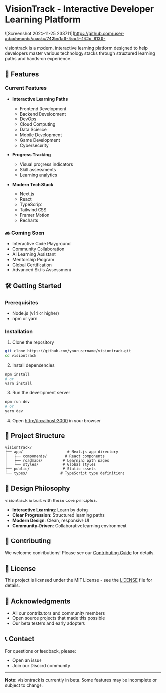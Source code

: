 # VisionTrack - Interactive Developer Learning Platform

![Screenshot 2024-11-25 233711](https://github.com/user-attachments/assets/742be1a6-4ec4-442d-8139-

visiontrack is a modern, interactive learning platform designed to help developers master various technology stacks through structured learning paths and hands-on experience.

## 🚀 Features

### Current Features
- **Interactive Learning Paths**
  - Frontend Development
  - Backend Development
  - DevOps
  - Cloud Computing
  - Data Science
  - Mobile Development
  - Game Development
  - Cybersecurity

- **Progress Tracking**
  - Visual progress indicators
  - Skill assessments
  - Learning analytics

- **Modern Tech Stack**
  - Next.js
  - React
  - TypeScript
  - Tailwind CSS
  - Framer Motion
  - Recharts

### 🔜 Coming Soon
- Interactive Code Playground
- Community Collaboration
- AI Learning Assistant
- Mentorship Program
- Global Certification
- Advanced Skills Assessment

## 🛠️ Getting Started

### Prerequisites
- Node.js (v14 or higher)
- npm or yarn

### Installation

1. Clone the repository
```bash
git clone https://github.com/yourusername/visiontrack.git
cd visiontrack
```

2. Install dependencies
```bash
npm install
# or
yarn install
```

3. Run the development server
```bash
npm run dev
# or
yarn dev
```

4. Open [http://localhost:3000](http://localhost:3000) in your browser

## 🎯 Project Structure

```
visiontrack/
├── app/                    # Next.js app directory
│   ├── components/        # React components
│   ├── roadmaps/         # Learning path pages
│   └── styles/           # Global styles
├── public/               # Static assets
└── types/               # TypeScript type definitions
```

## 🎨 Design Philosophy

visiontrack is built with these core principles:
- **Interactive Learning**: Learn by doing
- **Clear Progression**: Structured learning paths
- **Modern Design**: Clean, responsive UI
- **Community-Driven**: Collaborative learning environment

## 🤝 Contributing

We welcome contributions! Please see our [Contributing Guide](CONTRIBUTING.md) for details.

## 📝 License

This project is licensed under the MIT License - see the [LICENSE](LICENSE) file for details.

## 🙏 Acknowledgments

- All our contributors and community members
- Open source projects that made this possible
- Our beta testers and early adopters

## 📞 Contact

For questions or feedback, please:
- Open an issue
- Join our Discord community

---

**Note**: visiontrack is currently in beta. Some features may be incomplete or subject to change.
